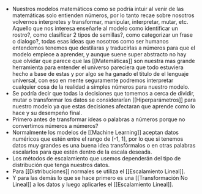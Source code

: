 - Nuestros modelos matemáticos como se podría intuir al venir de las matemáticas solo entienden números, por lo tanto recae sobre nosotros volvernos interpretes y transformar, manipular, interpretar, mutar, etc. Aquello que nos interesa enseñarle al modelo como identificar un rostro?, como clasificar 2 tipos de semillas?, como categorizar un frase o dialogo?, todas esas ideas que nosotros como ser humanos entendemos tenemos que destilaras y traducirlas a números para que el modelo empiece a aprender, y aunque suene super abstracto no hay que olvidar que parece que las [[Matemáticas]] son nuestra mas grande herramienta para entender el universo pareciera que todo estuviera hecho a base de estas y por algo se ha ganado el titulo de el lenguaje universal, con eso en mente seguramente podremos interpretar cualquier cosa de la realidad a simples números para nuestro modelo.
- Se podría decir que todas la decisiones que tomemos a cerca de dividir, mutar o transformar los datos se considerarían [[Hiperparámetros]] para nuestro modelo ya que estas decisiones afectaran que aprende como lo hace y su desempeño final.
- Primero antes de transformar ideas o palabras a números porque no convertimos números a números?
- Normalmente los modelos de [[Machine Learning]] aceptan datos numéricos que estén entre el rango de [-1, 1], por lo que si tenemos datos muy grandes es una buena idea transfórmalos o en otras palabras escalarlos para que estén dentro de la escala deseada.
- Los métodos de escalamiento que usemos dependerán del tipo de distribución que tenga nuestros datos.
- Para [[Distribuciones]] normales se utiliza el [[Escalamiento Lineal]].
- Y para las demás lo que se hace primero es una [[Transformación No Lineal]] a los datos y luego aplicarles el [[Escalamiento Lineal]].